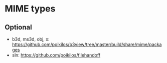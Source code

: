 # MIME types
## Optional
* b3d, ms3d, obj, x: <https://github.com/poikilos/b3view/tree/master/build/share/mime/packages>
* sln: <https://github.com/poikilos/filehandoff>
